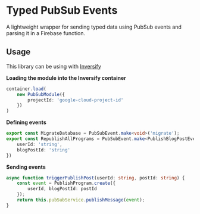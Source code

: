# Typed PubSub Events

A lightweight wrapper for sending typed data using PubSub events
and parsing it in a Firebase function.

## Usage 
This library can be using with [Inversify](http://inversify.io/)

**Loading the module into the Inversify container**
```typescript
container.load(
    new PubSubModule({
        projectId: 'google-cloud-project-id'
    })
)
``` 

**Defining events**
```typescript
export const MigrateDatabase = PubSubEvent.make<void>('migrate');
export const RepublishAllPrograms = PubSubEvent.make<PublishBlogPostEvent>('publishBlogPost', {
    userId: 'string',
    blogPostId: 'string'
})
```

**Sending events**
```typescript
async function triggerPublishPost(userId: string, postId: string) {
    const event = PublishProgram.create({
        userId, blogPostId: postId
    });
    return this.pubSubService.publishMessage(event);
}
```
